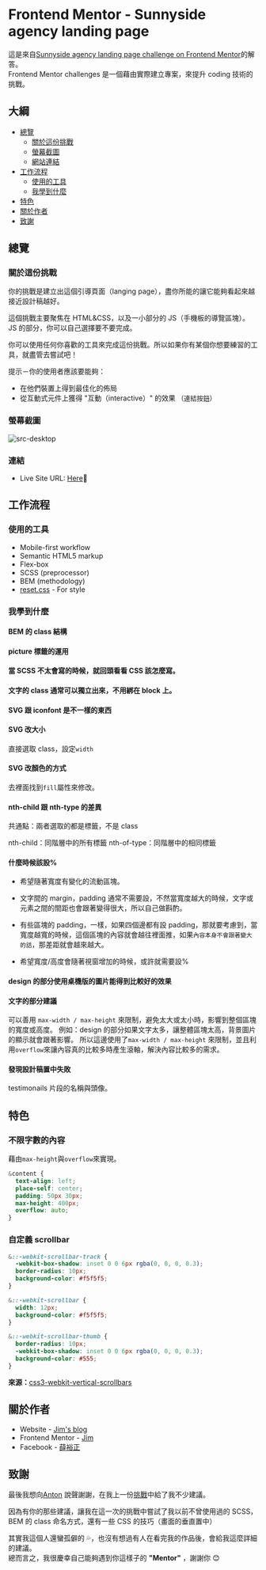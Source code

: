 # Frontend Mentor - Sunnyside agency landing page

這是來自[Sunnyside agency landing page challenge on Frontend Mentor](https://www.frontendmentor.io/challenges/sunnyside-agency-landing-page-7yVs3B6ef)的解答。  
Frontend Mentor challenges 是一個藉由實際建立專案，來提升 coding 技術的挑戰。

## 大綱

- [總覽](#總覽)
  - [關於這份挑戰](#關於這份挑戰)
  - [螢幕截圖](#螢幕截圖)
  - [網站連結](#連結)
- [工作流程](#工作流程)
  - [使用的工具](#使用的工具)
  - [我學到什麼](#我學到什麼)
- [特色](#特色)
- [關於作者](#關於作者)
- [致謝](#致謝)

## 總覽

### 關於這份挑戰

你的挑戰是建立出這個引導頁面（langing page），盡你所能的讓它能夠看起來越接近設計稿越好。

這個挑戰主要聚焦在 HTML&CSS，以及一小部分的 JS（手機板的導覽區塊）。  
JS 的部分，你可以自己選擇要不要完成。

你可以使用任何你喜歡的工具來完成這份挑戰。所以如果你有某個你想要練習的工具，就盡管去嘗試吧！

提示－你的使用者應該要能夠：

- 在他們裝置上得到最佳化的佈局
- 從互動式元件上獲得 "互動（interactive）" 的效果 <font size="2">（連結按鈕）</font>

### 螢幕截圖

![src-desktop](README-img/scr-desktop.jpg)

### 連結

- Live Site URL: [Here](https://jubeatt.github.io/3-column-preview-card-component-main/)🥑

## 工作流程

### 使用的工具

- Mobile-first workflow
- Semantic HTML5 markup
- Flex-box
- SCSS (preprocessor)
- BEM (methodology)
- [reset.css](https://meyerweb.com/eric/tools/css/reset/) - For style

### 我學到什麼

#### BEM 的 class 結構

#### picture 標籤的運用

#### 當 SCSS 不太會寫的時候，就回頭看看 CSS 該怎麼寫。

#### 文字的 class 通常可以獨立出來，不用綁在 block 上。

#### SVG 跟 iconfont 是不一樣的東西

#### SVG 改大小

直接選取 class，設定`width`

#### SVG 改顏色的方式

去裡面找到`fill`屬性來修改。

#### nth-child 跟 nth-type 的差異

共通點：兩者選取的都是標籤，不是 class

nth-child：同階層中的所有標籤
nth-of-type：同階層中的相同標籤

#### 什麼時候該設%

- 希望隨著寬度有變化的流動區塊。

- 文字間的 margin，padding 通常不需要設，不然當寬度越大的時候，文字或元素之間的間距也會跟著變得很大，所以自己做斟酌。

- 有些區塊的 padding，一樣，如果四個邊都有設 padding，那就要考慮到，當寬度越寬的時候，這個區塊的內容就會越往裡面推，如果`內容本身不會跟著變大的話`，那差距就會越來越大。

- 希望寬度/高度會隨著視窗增加的時候，或許就需要設%

#### design 的部分使用桌機版的圖片能得到比較好的效果

#### 文字的部分建議

可以善用 `max-width / max-height` 來限制，避免太大或太小時，影響到整個區塊的寬度或高度。
例如：design 的部分如果文字太多，讓整體區塊太高，背景圖片的顯示就會跟著影響。
所以這邊使用了`max-width / max-height` 來限制，並且利用`overflow`來讓內容真的比較多時產生滾軸，解決內容比較多的需求。

#### 發現設計稿置中失敗

testimonails 片段的名稱與頭像。

## 特色

### 不限字數的內容

藉由`max-height`與`overflow`來實現。

```scss
&content {
  text-align: left;
  place-self: center;
  padding: 50px 30px;
  max-height: 400px;
  overflow: auto;
}
```

### 自定義 scrollbar

```scss
&::-webkit-scrollbar-track {
  -webkit-box-shadow: inset 0 0 6px rgba(0, 0, 0, 0.3);
  border-radius: 10px;
  background-color: #f5f5f5;
}

&::-webkit-scrollbar {
  width: 12px;
  background-color: #f5f5f5;
}

&::-webkit-scrollbar-thumb {
  border-radius: 10px;
  -webkit-box-shadow: inset 0 0 6px rgba(0, 0, 0, 0.3);
  background-color: #555;
}
```

**來源：**[css3-webkit-vertical-scrollbars](https://cssdeck.com/labs/css3-webkit-vertical-scrollbars)

## 關於作者

- Website - [Jim's blog](https://jubeatt.github.io/)
- Frontend Mentor - [Jim](https://www.frontendmentor.io/profile/jubeatt)
- Facebook - [薛裕正](https://www.facebook.com/profile.php?id=100003593580513)

## 致謝

最後我想向[Anton](https://www.frontendmentor.io/profile/antarya)
說聲謝謝，在我上一份[挑戰](https://www.frontendmentor.io/solutions/singlepricegridcomponent-by-using-flexbox-k-D7LL4wY)中給了我不少建議。

因為有你的那些建議，讓我在這一次的挑戰中嘗試了我以前不曾使用過的 SCSS， BEM 的 class 命名方式，還有一些 CSS 的技巧（畫面的垂直置中）

其實我這個人還蠻孤僻的 💦，也沒有想過有人在看完我的作品後，會給我這麼詳細的建議。  
總而言之，我很慶幸自己能夠遇到你這樣子的 **"Mentor"** ，謝謝你 😊
